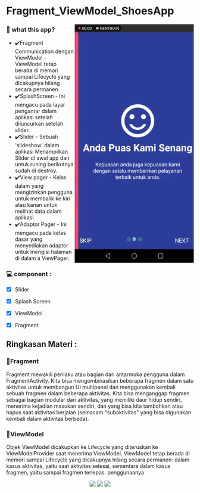 # Fragment_ViewModel_ShoesApp
<a href="https://www.fsf.org">
	<img align="right" src="https://github.com/rendiwibawa/Fragment_ViewModel_ShoesApp/blob/master/runapp.gif">
</a>

### 🌱 what this app?
- ✔️Fragment Communication dengan ViewModel - ViewModel tetap berada di memori sampai Lifecycle yang dicakupnya hilang secara permanen.
- ✔️SplashScreen - Ini mengacu pada layar pengantar dalam aplikasi setelah diluncurkan setelah slider.
- ✔️Slider - Sebuah 'slideshow' dalam aplikasi Menampilkan Slider di awal app dan untuk runing berikutnya sudah di destroy.
- ✔️View pager - Kelas dalam yang mengizinkan pengguna untuk membalik ke kiri atau kanan untuk melihat data dalam aplikasi.
- ✔️Adaptor Pager - Ini mengacu pada kelas dasar yang menyediakan adaptor untuk mengisi halaman di dalam a ViewPager.

### 💻 component  :
- [x]	Slider
- [x]	Splash Screen
- [x]	ViewModel
- [x]	Fragment


## Ringkasan Materi :
### 🎌Fragment
Fragment mewakili perilaku atau bagian dari antarmuka pengguna dalam FragmentActivity. Kita bisa mengombinasikan beberapa fragmen dalam satu aktivitas untuk membangun UI multipanel dan menggunakan kembali sebuah fragmen dalam beberapa aktivitas. Kita bisa menganggap fragmen sebagai bagian modular dari aktivitas, yang memiliki daur hidup sendiri, menerima kejadian masukan sendiri, dan yang bisa kita tambahkan atau hapus saat aktivitas berjalan (semacam "subaktivitas" yang bisa digunakan kembali dalam aktivitas berbeda).

### 🧮ViewModel 
Objek ViewModel dicakupkan ke Lifecycle yang diteruskan ke ViewModelProvider saat menerima ViewModel. ViewModel tetap berada di memori sampai Lifecycle yang dicakupnya hilang secara permanen: dalam kasus aktivitas, yaitu saat aktivitas selesai, sementara dalam kasus fragmen, yaitu sampai fragmen terlepas. penggunaanya

<p align="center">
  <a <code><img width="10%" src="https://www.vectorlogo.zone/logos/java/java-ar21.svg"></code>
  </a>
  <a <code><img width="10%" src="https://www.vectorlogo.zone/logos/android/android-ar21.svg"></code>
  </a>
  <a <code><img width="10%" src="https://www.vectorlogo.zone/logos/gradle/gradle-ar21.svg"></code>
  </a>
</p>
